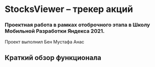 # StocksViewer – трекер акций

### Проектная работа в рамках отоброчного этапа в Школу Мобильной Разработки Яндекса 2021.
Проект выполнил Бен Мустафа Анас



## Краткий обзор функционала
